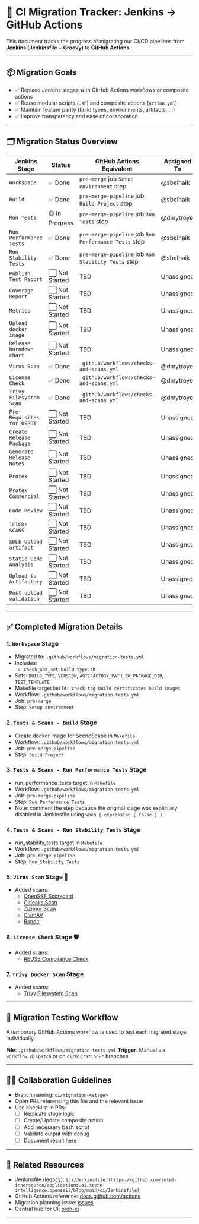 # 🧭 CI Migration Tracker: Jenkins → GitHub Actions

This document tracks the progress of migrating our CI/CD pipelines from **Jenkins (Jenkinsfile + Groovy)** to **GitHub Actions**.

---

## 📦 Migration Goals

- ✅ Replace Jenkins stages with GitHub Actions workflows or composite actions
- ✅ Reuse modular scripts (`.sh`) and composite actions (`action.yml`)
- ✅ Maintain feature parity (build types, environments, artifacts, ...)
- ✅ Improve transparency and ease of collaboration

---

## 🗂️ Migration Status Overview

| Jenkins Stage               | Status          | GitHub Actions Equivalent                             | Assigned To     | Notes              |
|-----------------------------|-----------------|-------------------------------------------------------|-----------------|--------------------|
| `Workspace`                 | ✅ Done         | `pre-merge` job `Setup environment` step              | @sbelhaik       |                    |
| `Build`                     | ✅ Done         | `pre-merge-pipeline` job `Build Project` step         | @sbelhaik       |                    |
| `Run Tests`                 | 🟡 In Progress  | `pre-merge-pipeline` job `Run Tests` step             | @dmytroye       | @dmytroye          |
| `Run Performance Tests`     | ✅ Done         | `pre-merge-pipeline` job `Run Performance Tests` step | @sbelhaik       |                    |
| `Run Stability Tests`       | ✅ Done         | `pre-merge-pipeline` job `Run Stability Tests` step   | @sbelhaik       |                    |
| `Publish Test Report`       | ⬜ Not Started  | TBD                                                   | Unassigned      |                    |
| `Coverage Report`           | ⬜ Not Started  | TBD                                                   | Unassigned      |                    |
| `Metrics`                   | ⬜ Not Started  | TBD                                                   | Unassigned      |                    |
| `Upload docker image`       | ⬜ Not Started  | TBD                                                   | Unassigned      |                    |
| `Release burndown chart`    | ⬜ Not Started  | TBD                                                   | Unassigned      |                    |
| `Virus Scan`                | ✅ Done         |`.github/workflows/checks-and-scans.yml`               | @dmytroye       |                    |
| `License Check`             | ✅ Done         |`.github/workflows/checks-and-scans.yml`               | @dmytroye       |                    |
| `Trivy Filesystem Scan`     | ✅ Done         |`.github/workflows/checks-and-scans.yml`               | @dmytroye       |                    |
| `Pre-Requisites for OSPDT`  | ⬜ Not Started  | TBD                                                   | Unassigned      |                    |
| `Create Release Package`    | ⬜ Not Started  | TBD                                                   | Unassigned      |                    |
| `Generate Release Notes`    | ⬜ Not Started  | TBD                                                   | Unassigned      |                    |
| `Protex`                    | ⬜ Not Started  | TBD                                                   | Unassigned      |                    |
| `Protex Commercial`         | ⬜ Not Started  | TBD                                                   | Unassigned      |                    |
| `Code Review`               | ⬜ Not Started  | TBD                                                   | Unassigned      |                    |
| `1CICD: SCANS`              | ⬜ Not Started  | TBD                                                   | Unassigned      |                    |
| `SDLE Upload artifact`      | ⬜ Not Started  | TBD                                                   | Unassigned      |                    |
| `Static Code Analysis`      | ⬜ Not Started  | TBD                                                   | Unassigned      |                    |
| `Upload to Artifactory`     | ⬜ Not Started  | TBD                                                   | Unassigned      |                    |
| `Post upload validation`    | ⬜ Not Started  | TBD                                                   | Unassigned      |                    |

---

## ✅ Completed Migration Details

### 1. `Workspace` Stage

- Migrated to: `.github/workflows/migration-tests.yml`
- Includes:
  - `check_and_set-build-type.sh`
- Sets: `BUILD_TYPE`, `VERSION`, `ARTIFACTORY_PATH`, `SW_PACKAGE_DIR`, `TEST_TEMPLATE`
- Makefile target `build: check-tag build-certificates build-images`
- Workflow: `.github/workflows/migration-tests.yml`
- Job: `pre-merge`
- Step: `Setup environment`

### 2. `Tests & Scans - Build` Stage

- Create docker image for SceneScape in `Makefile`
- Workflow: `.github/workflows/migration-tests.yml`
- Job: `pre-merge-pipeline`
- Step: `Build Project`

### 3. `Tests & Scans - Run Performance Tests` Stage

- run_performance_tests target in `Makefile`
- Workflow: `.github/workflows/migration-tests.yml`
- Job: `pre-merge-pipeline`
- Step: `Run Performance Tests`
- Note: comment the step because the original stage was explicitely disabled in Jenkinsfile using `when { expression { false } }`

### 4. `Tests & Scans - Run Stability Tests` Stage

- run_stability_tests target in `Makefile`
- Workflow: `.github/workflows/migration-tests.yml`
- Job: `pre-merge-pipeline`
- Step: `Run Stability Tests`

### 5. `Virus Scan` Stage 🦠

- Added scans:
  - [OpenSSF Scorecard](https://github.com/ossf/scorecard)
  - [Gitleaks Scan](https://github.com/gitleaks/gitleaks)
  - [Zizimor Scan](https://github.com/zizimor/zizimor)
  - [ClamAV](https://www.clamav.net/)
  - [Bandit](https://bandit.readthedocs.io/en/latest/)

### 6. `License Check` Stage 🛡️

- Added scans:
  - [REUSE Compliance Check](https://reuse.software/)

### 7. `Trivy Docker Scan` Stage

- Added scans:
  - [Trivy Filesystem Scan](https://trivy.dev/latest/docs/target/filesystem/)

---

## 🧪 Migration Testing Workflow

A temporary GitHub Actions workflow is used to test each migrated stage individually.

**File**: `.github/workflows/migration-tests.yml`
**Trigger**: Manual via `workflow_dispatch` or on `ci/migration-*` branches

---

## 🧑‍💻 Collaboration Guidelines

- Branch naming: `ci/migration-<stage>`
- Open PRs referencing this file and the relevant issue
- Use checklist in PRs:
  - [ ] Replicate stage logic
  - [ ] Create/Update composite action
  - [ ] Add necessary bash script
  - [ ] Validate output with debug
  - [ ] Document result here

---

## 🔗 Related Resources

- Jenkinsfile (legacy): `[ci/Jenkinsfile](https://github.com/intel-innersource/applications.ai.scene-intelligence.opensail/blob/main/ci/Jenkinsfile)`
- GitHub Actions reference: [docs.github.com/actions](https://docs.github.com/actions)
- Migration planning issue: [issues](https://github.com/open-edge-platform/scenescape/issues)
- Central hub for CI: [orch-ci](https://github.com/open-edge-platform/orch-ci)

---
